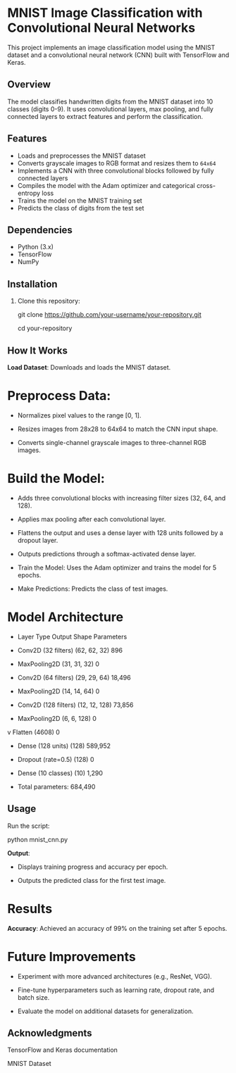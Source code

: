 # MNIST Image Classification with Convolutional Neural Networks

This project implements an image classification model using the MNIST dataset and a convolutional neural network (CNN) built with TensorFlow and Keras.

## Overview

The model classifies handwritten digits from the MNIST dataset into 10 classes (digits 0-9). It uses convolutional layers, max pooling, and fully connected layers to extract features and perform the classification.

## Features

- Loads and preprocesses the MNIST dataset
- Converts grayscale images to RGB format and resizes them to `64x64`
- Implements a CNN with three convolutional blocks followed by fully connected layers
- Compiles the model with the Adam optimizer and categorical cross-entropy loss
- Trains the model on the MNIST training set
- Predicts the class of digits from the test set

## Dependencies

- Python (3.x)
- TensorFlow
- NumPy

## Installation

1. Clone this repository:

   git clone https://github.com/your-username/your-repository.git
   
   cd your-repository

## How It Works

**Load Dataset**: Downloads and loads the MNIST dataset.

# Preprocess Data:

  - Normalizes pixel values to the range [0, 1].

  - Resizes images from 28x28 to 64x64 to match the CNN input shape.

  - Converts single-channel grayscale images to three-channel RGB images.

# Build the Model:

  - Adds three convolutional blocks with increasing filter sizes (32, 64, and 128).

  - Applies max pooling after each convolutional layer.

  - Flattens the output and uses a dense layer with 128 units followed by a dropout layer.

  - Outputs predictions through a softmax-activated dense layer.

  - Train the Model: Uses the Adam optimizer and trains the model for 5 epochs.

  - Make Predictions: Predicts the class of test images.

# Model Architecture

  - Layer Type	Output Shape	Parameters

  - Conv2D (32 filters)	(62, 62, 32)	896

  - MaxPooling2D	(31, 31, 32)	0

  - Conv2D (64 filters)	(29, 29, 64)	18,496

  - MaxPooling2D	(14, 14, 64)	0

  - Conv2D (128 filters)	(12, 12, 128)	73,856

  - MaxPooling2D	(6, 6, 128)	0

  v Flatten	(4608)	0

  - Dense (128 units)	(128)	589,952

  - Dropout (rate=0.5)	(128)	0

  - Dense (10 classes)	(10)	1,290

  - Total parameters: 684,490


## Usage

Run the script:

python mnist_cnn.py

**Output**:

  - Displays training progress and accuracy per epoch.

  - Outputs the predicted class for the first test image.

# Results

**Accuracy**: Achieved an accuracy of 99% on the training set after 5 epochs.

# Future Improvements

  - Experiment with more advanced architectures (e.g., ResNet, VGG).

  - Fine-tune hyperparameters such as learning rate, dropout rate, and batch size.

  - Evaluate the model on additional datasets for generalization.

## Acknowledgments

TensorFlow and Keras documentation

MNIST Dataset

